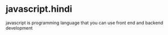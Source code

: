 # javascript.hindi
javascript is programming language that you can use front end and backend development
